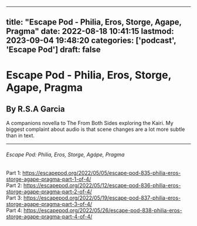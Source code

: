 
---
title: "Escape Pod - Philia, Eros, Storge, Agape, Pragma"
date: 2022-08-18 10:41:15
lastmod: 2023-09-04 19:48:20
categories: ['podcast', 'Escape Pod']
draft: false
---


# Escape Pod - Philia, Eros, Storge, Agape, Pragma

## By R.S.A Garcia

A companions novella to The From Both Sides exploring the Kairi. My biggest complaint about audio is that scene changes are a lot more subtle than in text.

- - -
###### Escape Pod: Philia, Eros, Storge, Agápe, Pragma

Part 1: https://escapepod.org/2022/05/05/escape-pod-835-philia-eros-storge-agape-pragma-part-1-of-4/  
Part 2: https://escapepod.org/2022/05/12/escape-pod-836-philia-eros-storge-agape-pragma-part-2-of-4/  
Part 3: https://escapepod.org/2022/05/19/escape-pod-837-philia-eros-storge-agape-pragma-part-3-of-4/  
Part 4: https://escapepod.org/2022/05/26/escape-pod-838-philia-eros-storge-agape-pragma-part-4-of-4/

<!-- #public #podcast #Escape Pod# -->

<!-- {BearID:1B68E4D0-DE09-4BC2-A104-181611F3E7A2-749-000000A5F9C2D2E1} -->
